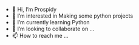 - 👋 Hi, I’m Prospidy
- 👀 I’m interested in Making some python projects
- 🌱 I’m currently learning Python 
- 💞️ I’m looking to collaborate on ...
- 📫 How to reach me ...

<!---
Prospidy/Prospidy is a ✨ special ✨ repository because its `README.md` (this file) appears on your GitHub profile.
You can click the Preview link to take a look at your changes.
--->
